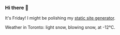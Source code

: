 ### Hi there :wave:

It's Friday! I might be polishing my [static site generator](https://github.com/bewuethr/pandoc-bash-blog).

Weather in Toronto: light snow, blowing snow, at -12°C.
